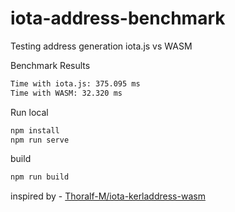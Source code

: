 
# iota-address-benchmark
Testing address generation iota.js vs WASM

Benchmark Results

```bash
Time with iota.js: 375.095 ms
Time with WASM: 32.320 ms
```

Run local
```bash
npm install
npm run serve
```

build
```bash
npm run build
```


inspired by - [Thoralf-M/iota-kerladdress-wasm](https://github.com/Thoralf-M/iota-kerladdress-wasm)